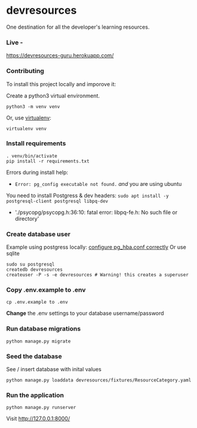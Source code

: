 # devresources
One destination for all the developer's learning resources.

### Live -
https://devresources-guru.herokuapp.com/

### Contributing

To install this project locally and imporove it:

Create a python3 virtual environment.

```
python3 -m venv venv
```

Or, use [virtualenv](https://virtualenv.pypa.io/en/latest/installation.html):

```
virtualenv venv
```

### Install requirements

```
. venv/bin/activate
pip install -r requirements.txt
```

Errors during install help:

- `Error: pg_config executable not found.` *and* you are using ubuntu

You need to install Postgress & dev headers: `sudo apt install -y postgresql-client postgresql libpq-dev`

- './psycopg/psycopg.h:36:10: fatal error: libpq-fe.h: No such file or directory'


### Create database user

Example using postgress locally: [configure pg_hba.conf correctly](https://www3.ntu.edu.sg/home/ehchua/programming/sql/PostgreSQL_GetStarted.html#:~:text=To%20test%20the%20password%20login,prompt%20you%20for%20the%20password.) Or use sqlite

```
sudo su postgresql
createdb devresources
createuser -P -s -e devresources # Warning! this creates a superuser
```

### Copy .env.example to .env

```
cp .env.example to .env
```
**Change** the .env settings to your database username/password

### Run database migrations
```
python manage.py migrate
```

### Seed the database

See / insert database with inital values

```
python manage.py loaddata devresources/fixtures/ResourceCategory.yaml
```


### Run the application

```
python manage.py runserver
```

Visit http://127.0.0.1:8000/
